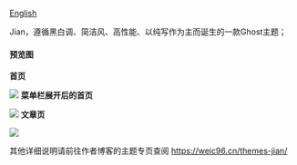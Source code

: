 [English](https://github.com/Weic96/Jian/edit/master/README-EN.md)

Jian，遵循黑白调、简洁风、高性能、以纯写作为主而诞生的一款Ghost主题；

#### 预览图

**首页**

![](http://dl.weic96.cn/website/1/bb/7bb998d16557653269117060c7208.png)
**菜单栏展开后的首页**

![](http://dl.weic96.cn/website/1/f8/1f8ac4a3b93fc3f9faf329e16b7d2.png)
**文章页**

![](http://dl.weic96.cn/website/5/a1/aa76bd55ea1b96a9deee519a7f874.png)

其他详细说明请前往作者博客的主题专页查阅 https://weic96.cn/themes-jian/
